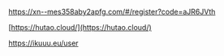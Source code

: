 https://xn--mes358aby2apfg.com/#/register?code=aJR6JVth


[https://hutao.cloud/](https://hutao.cloud/)


https://ikuuu.eu/user


